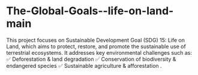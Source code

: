 # The-Global-Goals--life-on-land-main
This project focuses on Sustainable Development Goal (SDG) 15: Life on Land, which aims to protect, restore, and promote the sustainable use of terrestrial ecosystems. It addresses key environmental challenges such as:  ✅ Deforestation &amp; land degradation ✅ Conservation of biodiversity &amp; endangered species ✅ Sustainable agriculture &amp; afforestation .
